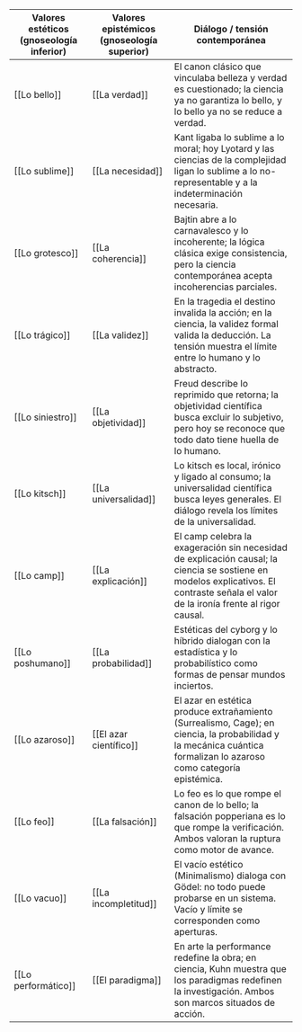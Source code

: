
| Valores estéticos (gnoseología inferior) | Valores epistémicos (gnoseología superior) | Diálogo / tensión contemporánea                                                                                                                                                       |
| ---------------------------------------- | ------------------------------------------ | ------------------------------------------------------------------------------------------------------------------------------------------------------------------------------------- |
| [[Lo bello]]                             | [[La verdad]]                              | El canon clásico que vinculaba belleza y verdad es cuestionado; la ciencia ya no garantiza lo bello, y lo bello ya no se reduce a verdad.                                             |
| [[Lo sublime]]                           | [[La necesidad]]                           | Kant ligaba lo sublime a lo moral; hoy Lyotard y las ciencias de la complejidad ligan lo sublime a lo no-representable y a la indeterminación necesaria.                              |
| [[Lo grotesco]]                          | [[La coherencia]]                          | Bajtin abre a lo carnavalesco y lo incoherente; la lógica clásica exige consistencia, pero la ciencia contemporánea acepta incoherencias parciales.                                   |
| [[Lo trágico]]                           | [[La validez]]                             | En la tragedia el destino invalida la acción; en la ciencia, la validez formal valida la deducción. La tensión muestra el límite entre lo humano y lo abstracto.                      |
| [[Lo siniestro]]                         | [[La objetividad]]                         | Freud describe lo reprimido que retorna; la objetividad científica busca excluir lo subjetivo, pero hoy se reconoce que todo dato tiene huella de lo humano.                          |
| [[Lo kitsch]]                            | [[La universalidad]]                       | Lo kitsch es local, irónico y ligado al consumo; la universalidad científica busca leyes generales. El diálogo revela los límites de la universalidad.                                |
| [[Lo camp]]                              | [[La explicación]]                         | El camp celebra la exageración sin necesidad de explicación causal; la ciencia se sostiene en modelos explicativos. El contraste señala el valor de la ironía frente al rigor causal. |
| [[Lo poshumano]]                         | [[La probabilidad]]                        | Estéticas del cyborg y lo híbrido dialogan con la estadística y lo probabilístico como formas de pensar mundos inciertos.                                                             |
| [[Lo azaroso]]                           | [[El azar científico]]                     | El azar en estética produce extrañamiento (Surrealismo, Cage); en ciencia, la probabilidad y la mecánica cuántica formalizan lo azaroso como categoría epistémica.                    |
| [[Lo feo]]                               | [[La falsación]]                           | Lo feo es lo que rompe el canon de lo bello; la falsación popperiana es lo que rompe la verificación. Ambos valoran la ruptura como motor de avance.                                  |
| [[Lo vacuo]]                             | [[La incompletitud]]                       | El vacío estético (Minimalismo) dialoga con Gödel: no todo puede probarse en un sistema. Vacío y límite se corresponden como aperturas.                                               |
| [[Lo performático]]                      | [[El paradigma]]                           | En arte la performance redefine la obra; en ciencia, Kuhn muestra que los paradigmas redefinen la investigación. Ambos son marcos situados de acción.                                 |